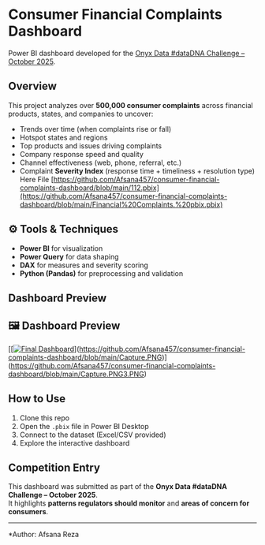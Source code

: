 
# Consumer Financial Complaints Dashboard
Power BI dashboard developed for the [Onyx Data #dataDNA Challenge – October 2025](https://onyxdata.co.uk/data-dna/).

## Overview
This project analyzes over **500,000 consumer complaints** across financial products, states, and companies to uncover:
- Trends over time (when complaints rise or fall)
- Hotspot states and regions
- Top products and issues driving complaints
- Company response speed and quality
- Channel effectiveness (web, phone, referral, etc.)
- Complaint **Severity Index** (response time + timeliness + resolution type)
  Here File
  [https://github.com/Afsana457/consumer-financial-complaints-dashboard/blob/main/112.pbix](https://github.com/Afsana457/consumer-financial-complaints-dashboard/blob/main/Financial%20Complaints.%20pbix.pbix)

## ⚙️ Tools & Techniques
- **Power BI** for visualization
- **Power Query** for data shaping
- **DAX** for measures and severity scoring
- **Python (Pandas)** for preprocessing and validation

## Dashboard Preview
## 🖼️ Dashboard Preview
[[[![Final Dashboard](Images/Final_Dashboard.png)](https://github.com/Afsana457/consumer-financial-complaints-dashboard/blob/main/Final%20Dashboard.PNG)](https://github.com/Afsana457/consumer-financial-complaints-dashboard/blob/main/Capture.PNG)](https://github.com/Afsana457/consumer-financial-complaints-dashboard/blob/main/Capture.PNG3.PNG)


## How to Use
1. Clone this repo
2. Open the `.pbix` file in Power BI Desktop
3. Connect to the dataset (Excel/CSV provided)
4. Explore the interactive dashboard

## Competition Entry
This dashboard was submitted as part of the **Onyx Data #dataDNA Challenge – October 2025**.  
It highlights **patterns regulators should monitor** and **areas of concern for consumers**.

---

*Author: Afsana Reza
